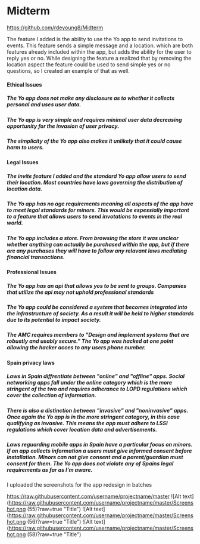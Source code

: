 # Midterm

https://github.com/rdeyoung8/Midterm

The feature I added is the ability to use the Yo app to send invitations to events. This feature sends a simple message and a location. which are both features already included within the app, but adds the ability for the user to reply yes or no. While designing the feature a realized that by removing the location aspect the feature could be used to send simple yes or no questions, so I created an example of that as well.

#### Ethical Issues
##### The Yo app does not make any disclosure as to whether it collects personal and uses user data.
##### The Yo app is very simple and requires minimal user data decreasing opportunity for the invasion of user privacy.
##### The simplicity of the Yo app also makes it unlikely that it could cause harm to users.

#### Legal Issues
##### The invite feature I added and the standard Yo app allow users to send their location. Most countries have laws governing the distribution of location data.
##### The Yo app has no age requirements meaning all aspects of the app have to meet legal standards for minors. This would be espessially important to a feature that allows users to send invotations to events in the real world.
##### The Yo app includes a store. From browsing the store it was unclear whether anything can actually be purchased within the app, but if there are any purchases they will have to follow any relavant laws mediating financial transactions.

#### Professional Issues
##### The Yo app has an api that allows yos to be sent to groups. Companies that utilize the api may not uphold professional standards
##### The Yo app could be considered a system that becomes integrated into the infrastructure of society. As a result it will be held to higher standards due to its potential to impact society.
##### The AMC requires members to "Design and implement systems that are robustly and usably secure." The Yo app was hacked at one point allowing the hacker acces to any users phone number.

#### Spain privacy laws
##### Laws in Spain diffrentiate between "online" and "offline" apps. Social networking apps fall under the online category which is the more stringent of the two and requires adherance to LOPD regulations which cover the collection of information.
##### There is also a distinction between "invasive" and "noninvasive" apps. Once again the Yo app is in the more stringent category, in this case qualifying as invasive. This means the app must adhere to LSSI regulations which cover location  data and advertisements.
##### Laws reguarding mobile apps in Spain have a particular focus on minors. If an app collects information a users must give informed consent before installation. Minors can not give consent and a parent/guardian must consent for them. The Yo app does not violate any of Spains legal requirements as far as I'm aware.

I uploaded the screenshots for the app redesign in batches

https://raw.githubusercontent.com/username/projectname/master
![Alt text](https://raw.githubusercontent.com/username/projectname/master/Screenshot.png (55)?raw=true "Title")
![Alt text](https://raw.githubusercontent.com/username/projectname/master/Screenshot.png (56)?raw=true "Title")
![Alt text](https://raw.githubusercontent.com/username/projectname/master/Screenshot.png (58)?raw=true "Title")
